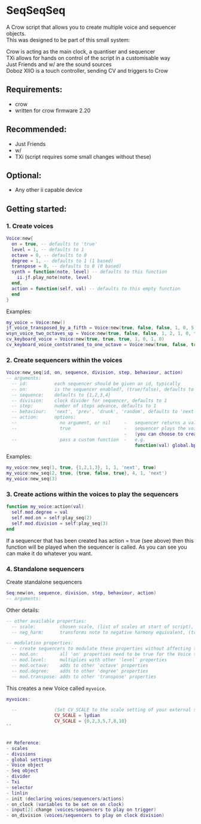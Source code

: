# SeqSeqSeq
A Crow script that allows you to create multiple voice and sequencer objects.  
This was designed to be part of this small system:


Crow is acting as the main clock, a quantiser and sequencer  
TXi allows for hands on control of the script in a customisable way  
Just Friends and w/ are the sound sources  
Doboz XIIO is a touch controller, sending CV and triggers to Crow

## Requirements:
- crow
- written for crow firmware 2.20

## Recommended:
- Just Friends
- w/
- TXi
(script requires some small changes without these)

## Optional:
- Any other ii capable device

## Getting started:
### 1. Create voices
```lua
Voice:new{
  on = true, -- defaults to 'true'
  level = 1, -- defaults to 1
  octave = 0, -- defaults to 0
  degree = 1, -- defaults to 1 (1 based)
  transpose = 0, -- defaults to 0 (0 based)
  synth = function(note, level) -- defaults to this function
    ii.jf.play_note(note, level)
  end,
  action = function(self, val) -- defaults to this empty function
  end
}
```
Examples:
```lua
my_voice = Voice:new()
jf_voice_transposed_by_a_fifth = Voice:new(true, false, false, 1, 0, 5, 0)
wsyn_voice_two_octaves_up = Voice:new(true, false, false, 1, 2, 1, 0, function(note, level) ii.wsyn.play_note(note, level) end)
cv_keyboard_voice = Voice:new(true, true, true, 1, 0, 1, 0)
cv_keyboard_voice_contstraned_to_one_octave = Voice:new(true, false, true, 1, 0, 1, 0)
```
### 2. Create sequencers within the voices
```lua
Voice:new_seq(id, on, sequence, division, step, behaviour, action)
-- arguments:
  -- id:          each sequencer should be given an id, typically
  -- on:          is the sequencer enabled?, (true/false), defaults to true
  -- sequence:    defaults to {1,2,3,4}
  -- division:    clock divider for sequencer, defaults to 1
  -- step:        number of steps advance, defaults to 1
  -- behaviour:   'next', 'prev', 'drunk', 'random', defaults to 'next'
  -- action:      options:
  --                no argument, or nil     -   sequencer returns a value
  --                true                    -   sequencer plays the voice
                                            -   (you can choose to create several sequences within the voice with action = true for some polymetric patterns)
  --                pass a custom function  -   e.g.
                                                function(val) global.bpm = val end
```
Examples:
```lua
my_voice:new_seq(1, true, {1,2,1,3}, 1, 1, 'next', true)
my_voice:new_seq(2, true, {true, false, true}, 4, 1, 'next')
my_voice:new_seq(3)
```
### 3. Create actions within the voices to play the sequencers
```lua
function my_voice:action(val)
  self.mod.degree = val
  self.mod.on = self:play_seq(2)
  self.mod.division = self:play_seq(3)
end
```
If a sequencer that has been created has action = true (see above) then this function will be played when the sequencer is called. As you can see you can make it do whatever you want.

### 4. Standalone sequencers
Create standalone sequencers
```lua
Seq:new(on, sequence, division, step, behaviour, action)
-- arguments:

```
Other details:
```lua
-- other available properties:
  -- scale:         chosen scale, (list of scales at start of script), defaults to the scale set by CV_SCALE at top of script                  
  -- neg_harm:      transforms note to negative harmony equivalent, (true/false), defaults to false

-- modulation properties:
  -- create sequencers to modulate these properties without affecting the main properties above
  -- mod.on:        all 'on' properties need to be true for the Voice to play
  -- mod.level:     multiplies with other 'level' properties
  -- mod.octave:    adds to other 'octave' properties
  -- mod.degree:    adds to other 'degree' properties
  -- mod.transpose: adds to other 'transpose' properties
```

This creates a new Voice called `myvoice`.

```lua
myvoices:

  --              (Set CV_SCALE to the scale setting of your external sequencer)
                  CV_SCALE = lydian
                  CV_SCALE = {0,2,3,5,7,8,10}
``


## Reference:
- scales
- divisions
- global settings
- Voice object
- Seq object
- divider
- Txi
- selector
- linlin
- init (declaring voices/sequencers/actions)
- on_clock (variables to be set on on clock)
- input[2].change (voices/sequencers to play on trigger)
- on_division (voices/sequencers to play on clock division)
